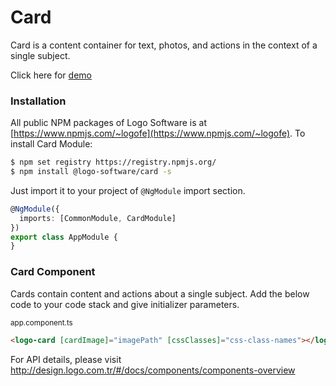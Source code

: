 # Card

Card is a content container for text, photos, and actions in the context of a single subject.

Click here for [demo](http://design.logo.com.tr/#/docs/components/card-module#cardmodule)

### Installation

All public NPM packages of Logo Software is at [https://www.npmjs.com/~logofe](https://www.npmjs.com/~logofe).
To install Card Module:

```bash
$ npm set registry https://registry.npmjs.org/
$ npm install @logo-software/card -s
```

Just import it to your project of `@NgModule` import section.

```typescript
@NgModule({
  imports: [CommonModule, CardModule]
})
export class AppModule {
}
```

### Card Component

Cards contain content and actions about a single subject.
Add the below code to your code stack and give initializer parameters.

<sub>app.component.ts</sub>

```html
<logo-card [cardImage]="imagePath" [cssClasses]="css-class-names"></logo-card>
```

For API details, please visit http://design.logo.com.tr/#/docs/components/components-overview
